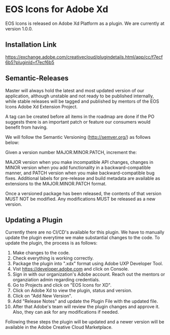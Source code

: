 # EOS Icons for Adobe Xd

EOS Icons is released on Adobe Xd Platform as a plugin. We are currently at version 1.0.0.

## Installation Link

https://exchange.adobe.com/creativecloud/plugindetails.html/app/cc/f7ecf6b5?pluginId=f7ecf6b5

## Semantic-Releases

Master will always hold the latest and most updated version of our application, although unstable and not ready to be published internally, while stable releases will be tagged and published by mentors of the EOS Icons Adobe Xd Extension Project.

A tag can be created before all items in the roadmap are done if the PO suggests there is an important patch or feature our consumers would benefit from having.

We will follow the Semantic Versioning (http://semver.org/) as follows below:

Given a version number MAJOR.MINOR.PATCH, increment the:

MAJOR version when you make incompatible API changes, changes in MINOR version when you add functionality in a backward-compatible manner, and PATCH version when you make backward-compatible bug fixes. Additional labels for pre-release and build metadata are available as extensions to the MAJOR.MINOR.PATCH format.

Once a versioned package has been released, the contents of that version MUST NOT be modified. Any modifications MUST be released as a new version.

## Updating a Plugin

Currently there are no CI/CD's available for this plugin. We have to manually update the plugin everytime we make substantial changes to the code.
To update the plugin, the process is as follows:
1. Make changes to the code.
2. Check everything is working correctly.
3. Package the plugin into ".xdx" format using Adobe UXP Developer Tool.
4. Vist https://developer.adobe.com and click on Console.
5. Sign in with our organization's Adobe account. Reach out the mentors or organziation admin regarding credentials.
6. Go to Projects and click on "EOS Icons for XD".
7. Click on Adobe Xd to view the plugin, status and version.
8. Click on "Add New Version".
9. Add "Release Notes" and update the Plugin File with the updated file.
10. After that Adobe's team will review the plugin changes and approve it. Also, they can ask for any modifications if needed.

Following these steps the plugin will be updated and a newer version will be available in the Adobe Creative Cloud Marketplace.
